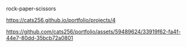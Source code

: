 rock-paper-scissors

https://cats256.github.io/portfolio/projects/4

https://github.com/cats256/portfolio/assets/59489624/33919f62-fa4f-44e7-80dd-35bcb72a0801
